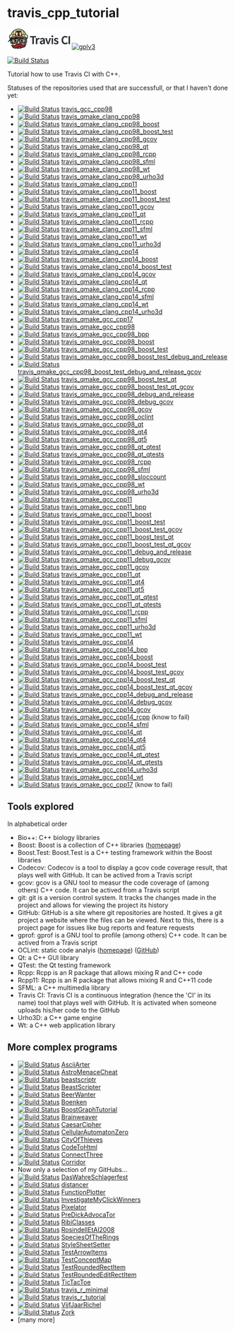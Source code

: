 # travis_cpp_tutorial

[![Travis CI logo](TravisCI.png)](https://travis-ci.org)
[![gplv3](http://www.gnu.org/graphics/gplv3-88x31.png)](http://www.gnu.org/licenses/gpl.html)

[![Build Status](https://travis-ci.org/richelbilderbeek/travis_cpp_tutorial.svg?branch=master)](https://travis-ci.org/richelbilderbeek/travis_cpp_tutorial)

Tutorial how to use Travis CI with C++.

Statuses of the repositories used that are successfull, or that I haven't done yet:

 * [![Build Status](https://travis-ci.org/richelbilderbeek/travis_gcc_cpp98.svg?branch=master)](https://travis-ci.org/richelbilderbeek/travis_gcc_cpp98) [travis_gcc_cpp98](https://github.com/richelbilderbeek/travis_gcc_cpp98)
 * [![Build Status](https://travis-ci.org/richelbilderbeek/travis_qmake_clang_cpp98.svg?branch=master)](https://travis-ci.org/richelbilderbeek/travis_qmake_clang_cpp98) [travis_qmake_clang_cpp98](https://github.com/richelbilderbeek/travis_qmake_clang_cpp98)
 * [![Build Status](https://travis-ci.org/richelbilderbeek/travis_qmake_clang_cpp98_boost.svg?branch=master)](https://travis-ci.org/richelbilderbeek/travis_qmake_clang_cpp98_boost) [travis_qmake_clang_cpp98_boost](https://github.com/richelbilderbeek/travis_qmake_clang_cpp98_boost)
 * [![Build Status](https://travis-ci.org/richelbilderbeek/travis_qmake_clang_cpp98_boost_test.svg?branch=master)](https://travis-ci.org/richelbilderbeek/travis_qmake_clang_cpp98_boost_test) [travis_qmake_clang_cpp98_boost_test](https://github.com/richelbilderbeek/travis_qmake_clang_cpp98_boost_test)
 * [![Build Status](https://travis-ci.org/richelbilderbeek/travis_qmake_clang_cpp98_gcov.svg?branch=master)](https://travis-ci.org/richelbilderbeek/travis_qmake_clang_cpp98_gcov) [travis_qmake_clang_cpp98_gcov](https://github.com/richelbilderbeek/travis_qmake_clang_cpp98_gcov)
 * [![Build Status](https://travis-ci.org/richelbilderbeek/travis_qmake_clang_cpp98_qt.svg?branch=master)](https://travis-ci.org/richelbilderbeek/travis_qmake_clang_cpp98_qt) [travis_qmake_clang_cpp98_qt](https://github.com/richelbilderbeek/travis_qmake_clang_cpp98_qt)
 * [![Build Status](https://travis-ci.org/richelbilderbeek/travis_qmake_clang_cpp98_rcpp.svg?branch=master)](https://travis-ci.org/richelbilderbeek/travis_qmake_clang_cpp98_rcpp) [travis_qmake_clang_cpp98_rcpp](https://github.com/richelbilderbeek/travis_qmake_clang_cpp98_rcpp)
 * [![Build Status](https://travis-ci.org/richelbilderbeek/travis_qmake_clang_cpp98_sfml.svg?branch=master)](https://travis-ci.org/richelbilderbeek/travis_qmake_clang_cpp98_sfml) [travis_qmake_clang_cpp98_sfml](https://github.com/richelbilderbeek/travis_qmake_clang_cpp98_sfml)
 * [![Build Status](https://travis-ci.org/richelbilderbeek/travis_qmake_clang_cpp98_wt.svg?branch=master)](https://travis-ci.org/richelbilderbeek/travis_qmake_clang_cpp98_wt) [travis_qmake_clang_cpp98_wt](https://github.com/richelbilderbeek/travis_qmake_clang_cpp98_wt)
 * [![Build Status](https://travis-ci.org/richelbilderbeek/travis_qmake_clang_cpp98_urho3d.svg?branch=master)](https://travis-ci.org/richelbilderbeek/travis_qmake_clang_cpp98_urho3d) [travis_qmake_clang_cpp98_urho3d](https://github.com/richelbilderbeek/travis_qmake_clang_cpp98_urho3d)
 * [![Build Status](https://travis-ci.org/richelbilderbeek/travis_qmake_clang_cpp11.svg?branch=master)](https://travis-ci.org/richelbilderbeek/travis_qmake_clang_cpp11) [travis_qmake_clang_cpp11](https://github.com/richelbilderbeek/travis_qmake_clang_cpp11)
 * [![Build Status](https://travis-ci.org/richelbilderbeek/travis_qmake_clang_cpp11_boost.svg?branch=master)](https://travis-ci.org/richelbilderbeek/travis_qmake_clang_cpp11_boost) [travis_qmake_clang_cpp11_boost](https://github.com/richelbilderbeek/travis_qmake_clang_cpp11_boost)
 * [![Build Status](https://travis-ci.org/richelbilderbeek/travis_qmake_clang_cpp11_boost_test.svg?branch=master)](https://travis-ci.org/richelbilderbeek/travis_qmake_clang_cpp11_boost_test) [travis_qmake_clang_cpp11_boost_test](https://github.com/richelbilderbeek/travis_qmake_clang_cpp11_boost_test)
 * [![Build Status](https://travis-ci.org/richelbilderbeek/travis_qmake_clang_cpp11_gcov.svg?branch=master)](https://travis-ci.org/richelbilderbeek/travis_qmake_clang_cpp11_gcov) [travis_qmake_clang_cpp11_gcov](https://github.com/richelbilderbeek/travis_qmake_clang_cpp11_gcov)
 * [![Build Status](https://travis-ci.org/richelbilderbeek/travis_qmake_clang_cpp11_qt.svg?branch=master)](https://travis-ci.org/richelbilderbeek/travis_qmake_clang_cpp11_qt) [travis_qmake_clang_cpp11_qt](https://github.com/richelbilderbeek/travis_qmake_clang_cpp11_qt)
 * [![Build Status](https://travis-ci.org/richelbilderbeek/travis_qmake_clang_cpp11_rcpp.svg?branch=master)](https://travis-ci.org/richelbilderbeek/travis_qmake_clang_cpp11_rcpp) [travis_qmake_clang_cpp11_rcpp](https://github.com/richelbilderbeek/travis_qmake_clang_cpp11_rcpp)
 * [![Build Status](https://travis-ci.org/richelbilderbeek/travis_qmake_clang_cpp11_sfml.svg?branch=master)](https://travis-ci.org/richelbilderbeek/travis_qmake_clang_cpp11_sfml) [travis_qmake_clang_cpp11_sfml](https://github.com/richelbilderbeek/travis_qmake_clang_cpp11_sfml)
 * [![Build Status](https://travis-ci.org/richelbilderbeek/travis_qmake_clang_cpp11_wt.svg?branch=master)](https://travis-ci.org/richelbilderbeek/travis_qmake_clang_cpp11_wt) [travis_qmake_clang_cpp11_wt](https://github.com/richelbilderbeek/travis_qmake_clang_cpp11_wt)
 * [![Build Status](https://travis-ci.org/richelbilderbeek/travis_qmake_clang_cpp11_urho3d.svg?branch=master)](https://travis-ci.org/richelbilderbeek/travis_qmake_clang_cpp11_urho3d) [travis_qmake_clang_cpp11_urho3d](https://github.com/richelbilderbeek/travis_qmake_clang_cpp11_urho3d)
 * [![Build Status](https://travis-ci.org/richelbilderbeek/travis_qmake_clang_cpp14.svg?branch=master)](https://travis-ci.org/richelbilderbeek/travis_qmake_clang_cpp14) [travis_qmake_clang_cpp14](https://github.com/richelbilderbeek/travis_qmake_clang_cpp14)
 * [![Build Status](https://travis-ci.org/richelbilderbeek/travis_qmake_clang_cpp14_boost.svg?branch=master)](https://travis-ci.org/richelbilderbeek/travis_qmake_clang_cpp14_boost) [travis_qmake_clang_cpp14_boost](https://github.com/richelbilderbeek/travis_qmake_clang_cpp14_boost)
 * [![Build Status](https://travis-ci.org/richelbilderbeek/travis_qmake_clang_cpp14_boost_test.svg?branch=master)](https://travis-ci.org/richelbilderbeek/travis_qmake_clang_cpp14_boost_test) [travis_qmake_clang_cpp14_boost_test](https://github.com/richelbilderbeek/travis_qmake_clang_cpp14_boost_test)
 * [![Build Status](https://travis-ci.org/richelbilderbeek/travis_qmake_clang_cpp14_gcov.svg?branch=master)](https://travis-ci.org/richelbilderbeek/travis_qmake_clang_cpp14_gcov) [travis_qmake_clang_cpp14_gcov](https://github.com/richelbilderbeek/travis_qmake_clang_cpp14_gcov)
 * [![Build Status](https://travis-ci.org/richelbilderbeek/travis_qmake_clang_cpp14_qt.svg?branch=master)](https://travis-ci.org/richelbilderbeek/travis_qmake_clang_cpp14_qt) [travis_qmake_clang_cpp14_qt](https://github.com/richelbilderbeek/travis_qmake_clang_cpp14_qt)
 * [![Build Status](https://travis-ci.org/richelbilderbeek/travis_qmake_clang_cpp14_rcpp.svg?branch=master)](https://travis-ci.org/richelbilderbeek/travis_qmake_clang_cpp14_rcpp) [travis_qmake_clang_cpp14_rcpp](https://github.com/richelbilderbeek/travis_qmake_clang_cpp14_rcpp)
 * [![Build Status](https://travis-ci.org/richelbilderbeek/travis_qmake_clang_cpp14_sfml.svg?branch=master)](https://travis-ci.org/richelbilderbeek/travis_qmake_clang_cpp14_sfml) [travis_qmake_clang_cpp14_sfml](https://github.com/richelbilderbeek/travis_qmake_clang_cpp14_sfml)
 * [![Build Status](https://travis-ci.org/richelbilderbeek/travis_qmake_clang_cpp14_wt.svg?branch=master)](https://travis-ci.org/richelbilderbeek/travis_qmake_clang_cpp14_wt) [travis_qmake_clang_cpp14_wt](https://github.com/richelbilderbeek/travis_qmake_clang_cpp14_wt)
 * [![Build Status](https://travis-ci.org/richelbilderbeek/travis_qmake_clang_cpp14_urho3d.svg?branch=master)](https://travis-ci.org/richelbilderbeek/travis_qmake_clang_cpp14_urho3d) [travis_qmake_clang_cpp14_urho3d](https://github.com/richelbilderbeek/travis_qmake_clang_cpp14_urho3d)
 * [![Build Status](https://travis-ci.org/richelbilderbeek/travis_qmake_clang_cpp17.svg?branch=master)](https://travis-ci.org/richelbilderbeek/travis_qmake_gcc_cpp17) [travis_qmake_gcc_cpp17](https://github.com/richelbilderbeek/travis_qmake_clang_cpp17)
 * [![Build Status](https://travis-ci.org/richelbilderbeek/travis_qmake_gcc_cpp98.svg?branch=master)](https://travis-ci.org/richelbilderbeek/travis_qmake_gcc_cpp98) [travis_qmake_gcc_cpp98](https://github.com/richelbilderbeek/travis_qmake_gcc_cpp98)
 * [![Build Status](https://travis-ci.org/richelbilderbeek/travis_qmake_gcc_cpp98_bpp.svg?branch=master)](https://travis-ci.org/richelbilderbeek/travis_qmake_gcc_cpp98_bpp) [travis_qmake_gcc_cpp98_bpp](https://github.com/richelbilderbeek/travis_qmake_gcc_cpp98_bpp)
 * [![Build Status](https://travis-ci.org/richelbilderbeek/travis_qmake_gcc_cpp98_boost.svg?branch=master)](https://travis-ci.org/richelbilderbeek/travis_qmake_gcc_cpp98_boost) [travis_qmake_gcc_cpp98_boost](https://github.com/richelbilderbeek/travis_qmake_gcc_cpp98_boost)
 * [![Build Status](https://travis-ci.org/richelbilderbeek/travis_qmake_gcc_cpp98_boost_test.svg?branch=master)](https://travis-ci.org/richelbilderbeek/travis_qmake_gcc_cpp98_boost_test) [travis_qmake_gcc_cpp98_boost_test](https://github.com/richelbilderbeek/travis_qmake_gcc_cpp98_boost_test)
 * [![Build Status](https://travis-ci.org/richelbilderbeek/travis_qmake_gcc_cpp98_boost_test_debug_and_release.svg?branch=master)](https://travis-ci.org/richelbilderbeek/travis_qmake_gcc_cpp98_boost_test_debug_and_release) [travis_qmake_gcc_cpp98_boost_test_debug_and_release](https://github.com/richelbilderbeek/travis_qmake_gcc_cpp98_boost_test_debug_and_release)
 * [![Build Status](https://travis-ci.org/richelbilderbeek/travis_qmake_gcc_cpp98_boost_test_debug_and_release_gcov.svg?branch=master)](https://travis-ci.org/richelbilderbeek/travis_qmake_gcc_cpp98_boost_test_debug_and_release_gcov) [travis_qmake_gcc_cpp98_boost_test_debug_and_release_gcov](https://github.com/richelbilderbeek/travis_qmake_gcc_cpp98_boost_test_debug_and_release_gcov)
 * [![Build Status](https://travis-ci.org/richelbilderbeek/travis_qmake_gcc_cpp98_boost_test_qt.svg?branch=master)](https://travis-ci.org/richelbilderbeek/travis_qmake_gcc_cpp98_boost_test_qt) [travis_qmake_gcc_cpp98_boost_test_qt](https://github.com/richelbilderbeek/travis_qmake_gcc_cpp98_boost_test_qt)
 * [![Build Status](https://travis-ci.org/richelbilderbeek/travis_qmake_gcc_cpp98_boost_test_qt_gcov.svg?branch=master)](https://travis-ci.org/richelbilderbeek/travis_qmake_gcc_cpp98_boost_test_qt_gcov) [travis_qmake_gcc_cpp98_boost_test_qt_gcov](https://github.com/richelbilderbeek/travis_qmake_gcc_cpp98_boost_test_qt_gcov)
 * [![Build Status](https://travis-ci.org/richelbilderbeek/travis_qmake_gcc_cpp98_debug_and_release.svg?branch=master)](https://travis-ci.org/richelbilderbeek/travis_qmake_gcc_cpp98_debug_and_release) [travis_qmake_gcc_cpp98_debug_and_release](https://github.com/richelbilderbeek/travis_qmake_gcc_cpp98_debug_and_release)
 * [![Build Status](https://travis-ci.org/richelbilderbeek/travis_qmake_gcc_cpp98_debug_gcov.svg?branch=master)](https://travis-ci.org/richelbilderbeek/travis_qmake_gcc_cpp98_debug_gcov) [travis_qmake_gcc_cpp98_debug_gcov](https://github.com/richelbilderbeek/travis_qmake_gcc_cpp98_debug_gcov)
 * [![Build Status](https://travis-ci.org/richelbilderbeek/travis_qmake_gcc_cpp98_gcov.svg?branch=master)](https://travis-ci.org/richelbilderbeek/travis_qmake_gcc_cpp98_gcov) [travis_qmake_gcc_cpp98_gcov](https://github.com/richelbilderbeek/travis_qmake_gcc_cpp98_gcov)
 * [![Build Status](https://travis-ci.org/richelbilderbeek/travis_qmake_gcc_cpp98_oclint.svg?branch=master)](https://travis-ci.org/richelbilderbeek/travis_qmake_gcc_cpp98_oclint) [travis_qmake_gcc_cpp98_oclint](https://github.com/richelbilderbeek/travis_qmake_gcc_cpp98_oclint)
 * [![Build Status](https://travis-ci.org/richelbilderbeek/travis_qmake_gcc_cpp98_qt.svg?branch=master)](https://travis-ci.org/richelbilderbeek/travis_qmake_gcc_cpp98_qt) [travis_qmake_gcc_cpp98_qt](https://github.com/richelbilderbeek/travis_qmake_gcc_cpp98_qt)
 * [![Build Status](https://travis-ci.org/richelbilderbeek/travis_qmake_gcc_cpp98_qt4.svg?branch=master)](https://travis-ci.org/richelbilderbeek/travis_qmake_gcc_cpp98_qt4) [travis_qmake_gcc_cpp98_qt4](https://github.com/richelbilderbeek/travis_qmake_gcc_cpp98_qt4)
 * [![Build Status](https://travis-ci.org/richelbilderbeek/travis_qmake_gcc_cpp98_qt5.svg?branch=master)](https://travis-ci.org/richelbilderbeek/travis_qmake_gcc_cpp98_qt5) [travis_qmake_gcc_cpp98_qt5](https://github.com/richelbilderbeek/travis_qmake_gcc_cpp98_qt5)
 * [![Build Status](https://travis-ci.org/richelbilderbeek/travis_qmake_gcc_cpp98_qt_qtest.svg?branch=master)](https://travis-ci.org/richelbilderbeek/travis_qmake_gcc_cpp98_qt_qtest) [travis_qmake_gcc_cpp98_qt_qtest](https://github.com/richelbilderbeek/travis_qmake_gcc_cpp98_qt_qtest)
 * [![Build Status](https://travis-ci.org/richelbilderbeek/travis_qmake_gcc_cpp98_qt_qtests.svg?branch=master)](https://travis-ci.org/richelbilderbeek/travis_qmake_gcc_cpp98_qt_qtests) [travis_qmake_gcc_cpp98_qt_qtests](https://github.com/richelbilderbeek/travis_qmake_gcc_cpp98_qt_qtests)
 * [![Build Status](https://travis-ci.org/richelbilderbeek/travis_qmake_gcc_cpp98_rcpp.svg?branch=master)](https://travis-ci.org/richelbilderbeek/travis_qmake_gcc_cpp98_rcpp) [travis_qmake_gcc_cpp98_rcpp](https://github.com/richelbilderbeek/travis_qmake_gcc_cpp98_rcpp)
 * [![Build Status](https://travis-ci.org/richelbilderbeek/travis_qmake_gcc_cpp98_sfml.svg?branch=master)](https://travis-ci.org/richelbilderbeek/travis_qmake_gcc_cpp98_sfml) [travis_qmake_gcc_cpp98_sfml](https://github.com/richelbilderbeek/travis_qmake_gcc_cpp98_sfml)
 * [![Build Status](https://travis-ci.org/richelbilderbeek/travis_qmake_gcc_cpp98_sloccount.svg?branch=master)](https://travis-ci.org/richelbilderbeek/travis_qmake_gcc_cpp98_sloccount) [travis_qmake_gcc_cpp98_sloccount](https://github.com/richelbilderbeek/travis_qmake_gcc_cpp98_sloccount)
 * [![Build Status](https://travis-ci.org/richelbilderbeek/travis_qmake_gcc_cpp98_wt.svg?branch=master)](https://travis-ci.org/richelbilderbeek/travis_qmake_gcc_cpp98_wt) [travis_qmake_gcc_cpp98_wt](https://github.com/richelbilderbeek/travis_qmake_gcc_cpp98_wt)
 * [![Build Status](https://travis-ci.org/richelbilderbeek/travis_qmake_gcc_cpp98_urho3d.svg?branch=master)](https://travis-ci.org/richelbilderbeek/travis_qmake_gcc_cpp98_urho3d) [travis_qmake_gcc_cpp98_urho3d](https://github.com/richelbilderbeek/travis_qmake_gcc_cpp98_urho3d)
 * [![Build Status](https://travis-ci.org/richelbilderbeek/travis_qmake_gcc_cpp11.svg?branch=master)](https://travis-ci.org/richelbilderbeek/travis_qmake_gcc_cpp11) [travis_qmake_gcc_cpp11](https://github.com/richelbilderbeek/travis_qmake_gcc_cpp11)
 * [![Build Status](https://travis-ci.org/richelbilderbeek/travis_qmake_gcc_cpp11_bpp.svg?branch=master)](https://travis-ci.org/richelbilderbeek/travis_qmake_gcc_cpp11_bpp) [travis_qmake_gcc_cpp11_bpp](https://github.com/richelbilderbeek/travis_qmake_gcc_cpp11_bpp)
 * [![Build Status](https://travis-ci.org/richelbilderbeek/travis_qmake_gcc_cpp11_boost.svg?branch=master)](https://travis-ci.org/richelbilderbeek/travis_qmake_gcc_cpp11_boost) [travis_qmake_gcc_cpp11_boost](https://github.com/richelbilderbeek/travis_qmake_gcc_cpp11_boost)
 * [![Build Status](https://travis-ci.org/richelbilderbeek/travis_qmake_gcc_cpp11_boost_test.svg?branch=master)](https://travis-ci.org/richelbilderbeek/travis_qmake_gcc_cpp11_boost_test) [travis_qmake_gcc_cpp11_boost_test](https://github.com/richelbilderbeek/travis_qmake_gcc_cpp11_boost_test)
 * [![Build Status](https://travis-ci.org/richelbilderbeek/travis_qmake_gcc_cpp11_boost_test_gcov.svg?branch=master)](https://travis-ci.org/richelbilderbeek/travis_qmake_gcc_cpp11_boost_test_gcov) [travis_qmake_gcc_cpp11_boost_test_gcov](https://github.com/richelbilderbeek/travis_qmake_gcc_cpp11_boost_test_gcov)
 * [![Build Status](https://travis-ci.org/richelbilderbeek/travis_qmake_gcc_cpp11_boost_test_qt.svg?branch=master)](https://travis-ci.org/richelbilderbeek/travis_qmake_gcc_cpp11_boost_test_qt) [travis_qmake_gcc_cpp11_boost_test_qt](https://github.com/richelbilderbeek/travis_qmake_gcc_cpp11_boost_test_qt)
 * [![Build Status](https://travis-ci.org/richelbilderbeek/travis_qmake_gcc_cpp11_boost_test_qt_gcov.svg?branch=master)](https://travis-ci.org/richelbilderbeek/travis_qmake_gcc_cpp11_boost_test_qt_gcov) [travis_qmake_gcc_cpp11_boost_test_qt_gcov](https://github.com/richelbilderbeek/travis_qmake_gcc_cpp11_boost_test_qt_gcov)
 * [![Build Status](https://travis-ci.org/richelbilderbeek/travis_qmake_gcc_cpp11_debug_and_release.svg?branch=master)](https://travis-ci.org/richelbilderbeek/travis_qmake_gcc_cpp11_debug_and_release) [travis_qmake_gcc_cpp11_debug_and_release](https://github.com/richelbilderbeek/travis_qmake_gcc_cpp11_debug_and_release)
 * [![Build Status](https://travis-ci.org/richelbilderbeek/travis_qmake_gcc_cpp11_debug_gcov.svg?branch=master)](https://travis-ci.org/richelbilderbeek/travis_qmake_gcc_cpp11_debug_gcov) [travis_qmake_gcc_cpp11_debug_gcov](https://github.com/richelbilderbeek/travis_qmake_gcc_cpp11_debug_gcov)
 * [![Build Status](https://travis-ci.org/richelbilderbeek/travis_qmake_gcc_cpp11_gcov.svg?branch=master)](https://travis-ci.org/richelbilderbeek/travis_qmake_gcc_cpp11_gcov) [travis_qmake_gcc_cpp11_gcov](https://github.com/richelbilderbeek/travis_qmake_gcc_cpp11_gcov)
 * [![Build Status](https://travis-ci.org/richelbilderbeek/travis_qmake_gcc_cpp11_qt.svg?branch=master)](https://travis-ci.org/richelbilderbeek/travis_qmake_gcc_cpp11_qt) [travis_qmake_gcc_cpp11_qt](https://github.com/richelbilderbeek/travis_qmake_gcc_cpp11_qt)
 * [![Build Status](https://travis-ci.org/richelbilderbeek/travis_qmake_gcc_cpp11_qt4.svg?branch=master)](https://travis-ci.org/richelbilderbeek/travis_qmake_gcc_cpp11_qt4) [travis_qmake_gcc_cpp11_qt4](https://github.com/richelbilderbeek/travis_qmake_gcc_cpp11_qt4)
 * [![Build Status](https://travis-ci.org/richelbilderbeek/travis_qmake_gcc_cpp11_qt5.svg?branch=master)](https://travis-ci.org/richelbilderbeek/travis_qmake_gcc_cpp11_qt5) [travis_qmake_gcc_cpp11_qt5](https://github.com/richelbilderbeek/travis_qmake_gcc_cpp11_qt5)
 * [![Build Status](https://travis-ci.org/richelbilderbeek/travis_qmake_gcc_cpp11_qt_qtest.svg?branch=master)](https://travis-ci.org/richelbilderbeek/travis_qmake_gcc_cpp11_qt_qtest) [travis_qmake_gcc_cpp11_qt_qtest](https://github.com/richelbilderbeek/travis_qmake_gcc_cpp11_qt_qtest)
 * [![Build Status](https://travis-ci.org/richelbilderbeek/travis_qmake_gcc_cpp11_qt_qtests.svg?branch=master)](https://travis-ci.org/richelbilderbeek/travis_qmake_gcc_cpp11_qt_qtests) [travis_qmake_gcc_cpp11_qt_qtests](https://github.com/richelbilderbeek/travis_qmake_gcc_cpp11_qt_qtests)
 * [![Build Status](https://travis-ci.org/richelbilderbeek/travis_qmake_gcc_cpp11_rcpp.svg?branch=master)](https://travis-ci.org/richelbilderbeek/travis_qmake_gcc_cpp11_rcpp) [travis_qmake_gcc_cpp11_rcpp](https://github.com/richelbilderbeek/travis_qmake_gcc_cpp11_rcpp)
 * [![Build Status](https://travis-ci.org/richelbilderbeek/travis_qmake_gcc_cpp11_sfml.svg?branch=master)](https://travis-ci.org/richelbilderbeek/travis_qmake_gcc_cpp11_sfml) [travis_qmake_gcc_cpp11_sfml](https://github.com/richelbilderbeek/travis_qmake_gcc_cpp11_sfml)
 * [![Build Status](https://travis-ci.org/richelbilderbeek/travis_qmake_gcc_cpp11_urho3d.svg?branch=master)](https://travis-ci.org/richelbilderbeek/travis_qmake_gcc_cpp11_urho3d) [travis_qmake_gcc_cpp11_urho3d](https://github.com/richelbilderbeek/travis_qmake_gcc_cpp11_urho3d)
 * [![Build Status](https://travis-ci.org/richelbilderbeek/travis_qmake_gcc_cpp11_wt.svg?branch=master)](https://travis-ci.org/richelbilderbeek/travis_qmake_gcc_cpp11_wt) [travis_qmake_gcc_cpp11_wt](https://github.com/richelbilderbeek/travis_qmake_gcc_cpp11_wt)
 * [![Build Status](https://travis-ci.org/richelbilderbeek/travis_qmake_gcc_cpp14.svg?branch=master)](https://travis-ci.org/richelbilderbeek/travis_qmake_gcc_cpp14) [travis_qmake_gcc_cpp14](https://github.com/richelbilderbeek/travis_qmake_gcc_cpp14)
 * [![Build Status](https://travis-ci.org/richelbilderbeek/travis_qmake_gcc_cpp14_bpp.svg?branch=master)](https://travis-ci.org/richelbilderbeek/travis_qmake_gcc_cpp14_bpp) [travis_qmake_gcc_cpp14_bpp](https://github.com/richelbilderbeek/travis_qmake_gcc_cpp14_bpp)
 * [![Build Status](https://travis-ci.org/richelbilderbeek/travis_qmake_gcc_cpp14_boost.svg?branch=master)](https://travis-ci.org/richelbilderbeek/travis_qmake_gcc_cpp14_boost) [travis_qmake_gcc_cpp14_boost](https://github.com/richelbilderbeek/travis_qmake_gcc_cpp14_boost)
 * [![Build Status](https://travis-ci.org/richelbilderbeek/travis_qmake_gcc_cpp14_boost_test.svg?branch=master)](https://travis-ci.org/richelbilderbeek/travis_qmake_gcc_cpp14_boost_test) [travis_qmake_gcc_cpp14_boost_test](https://github.com/richelbilderbeek/travis_qmake_gcc_cpp14_boost_test)
 * [![Build Status](https://travis-ci.org/richelbilderbeek/travis_qmake_gcc_cpp14_boost_test_gcov.svg?branch=master)](https://travis-ci.org/richelbilderbeek/travis_qmake_gcc_cpp14_boost_test_gcov) [travis_qmake_gcc_cpp14_boost_test_gcov](https://github.com/richelbilderbeek/travis_qmake_gcc_cpp14_boost_test_gcov)
 * [![Build Status](https://travis-ci.org/richelbilderbeek/travis_qmake_gcc_cpp14_boost_test_qt.svg?branch=master)](https://travis-ci.org/richelbilderbeek/travis_qmake_gcc_cpp11_boost_test_qt) [travis_qmake_gcc_cpp14_boost_test_qt](https://github.com/richelbilderbeek/travis_qmake_gcc_cpp14_boost_test_qt)
 * [![Build Status](https://travis-ci.org/richelbilderbeek/travis_qmake_gcc_cpp14_boost_test_qt_gcov.svg?branch=master)](https://travis-ci.org/richelbilderbeek/travis_qmake_gcc_cpp11_boost_test_qt_gcov) [travis_qmake_gcc_cpp14_boost_test_qt_gcov](https://github.com/richelbilderbeek/travis_qmake_gcc_cpp14_boost_test_qt_gcov)
 * [![Build Status](https://travis-ci.org/richelbilderbeek/travis_qmake_gcc_cpp14_debug_and_release.svg?branch=master)](https://travis-ci.org/richelbilderbeek/travis_qmake_gcc_cpp14_debug_and_release) [travis_qmake_gcc_cpp14_debug_and_release](https://github.com/richelbilderbeek/travis_qmake_gcc_cpp14_debug_and_release)
 * [![Build Status](https://travis-ci.org/richelbilderbeek/travis_qmake_gcc_cpp14_debug_gcov.svg?branch=master)](https://travis-ci.org/richelbilderbeek/travis_qmake_gcc_cpp14_debug_gcov) [travis_qmake_gcc_cpp14_debug_gcov](https://github.com/richelbilderbeek/travis_qmake_gcc_cpp14_debug_gcov)
 * [![Build Status](https://travis-ci.org/richelbilderbeek/travis_qmake_gcc_cpp14_gcov.svg?branch=master)](https://travis-ci.org/richelbilderbeek/travis_qmake_gcc_cpp14_gcov) [travis_qmake_gcc_cpp14_gcov](https://github.com/richelbilderbeek/travis_qmake_gcc_cpp14_gcov)
 * [![Build Status](https://travis-ci.org/richelbilderbeek/travis_qmake_gcc_cpp14_rcpp.svg?branch=master)](https://travis-ci.org/richelbilderbeek/travis_qmake_gcc_cpp14_rcpp) [travis_qmake_gcc_cpp14_rcpp](https://github.com/richelbilderbeek/travis_qmake_gcc_cpp14_rcpp) (know to fail)
 * [![Build Status](https://travis-ci.org/richelbilderbeek/travis_qmake_gcc_cpp14_sfml.svg?branch=master)](https://travis-ci.org/richelbilderbeek/travis_qmake_gcc_cpp14_sfml) [travis_qmake_gcc_cpp14_sfml](https://github.com/richelbilderbeek/travis_qmake_gcc_cpp14_sfml)
 * [![Build Status](https://travis-ci.org/richelbilderbeek/travis_qmake_gcc_cpp14_qt.svg?branch=master)](https://travis-ci.org/richelbilderbeek/travis_qmake_gcc_cpp14_qt) [travis_qmake_gcc_cpp14_qt](https://github.com/richelbilderbeek/travis_qmake_gcc_cpp14_qt)
 * [![Build Status](https://travis-ci.org/richelbilderbeek/travis_qmake_gcc_cpp14_qt4.svg?branch=master)](https://travis-ci.org/richelbilderbeek/travis_qmake_gcc_cpp14_qt4) [travis_qmake_gcc_cpp14_qt4](https://github.com/richelbilderbeek/travis_qmake_gcc_cpp14_qt4)
 * [![Build Status](https://travis-ci.org/richelbilderbeek/travis_qmake_gcc_cpp14_qt5.svg?branch=master)](https://travis-ci.org/richelbilderbeek/travis_qmake_gcc_cpp14_qt5) [travis_qmake_gcc_cpp14_qt5](https://github.com/richelbilderbeek/travis_qmake_gcc_cpp14_qt5)
 * [![Build Status](https://travis-ci.org/richelbilderbeek/travis_qmake_gcc_cpp14_qt_qtest.svg?branch=master)](https://travis-ci.org/richelbilderbeek/travis_qmake_gcc_cpp14_qt_qtest) [travis_qmake_gcc_cpp14_qt_qtest](https://github.com/richelbilderbeek/travis_qmake_gcc_cpp14_qt_qtest)
 * [![Build Status](https://travis-ci.org/richelbilderbeek/travis_qmake_gcc_cpp14_qt_qtests.svg?branch=master)](https://travis-ci.org/richelbilderbeek/travis_qmake_gcc_cpp14_qt_qtests) [travis_qmake_gcc_cpp14_qt_qtests](https://github.com/richelbilderbeek/travis_qmake_gcc_cpp14_qt_qtests)
 * [![Build Status](https://travis-ci.org/richelbilderbeek/travis_qmake_gcc_cpp14_urho3d.svg?branch=master)](https://travis-ci.org/richelbilderbeek/travis_qmake_gcc_cpp14_urho3d) [travis_qmake_gcc_cpp14_urho3d](https://github.com/richelbilderbeek/travis_qmake_gcc_cpp14_urho3d)
 * [![Build Status](https://travis-ci.org/richelbilderbeek/travis_qmake_gcc_cpp14_wt.svg?branch=master)](https://travis-ci.org/richelbilderbeek/travis_qmake_gcc_cpp14_wt) [travis_qmake_gcc_cpp14_wt](https://github.com/richelbilderbeek/travis_qmake_gcc_cpp14_wt)
 * [![Build Status](https://travis-ci.org/richelbilderbeek/travis_qmake_gcc_cpp17.svg?branch=master)](https://travis-ci.org/richelbilderbeek/travis_qmake_gcc_cpp17) [travis_qmake_gcc_cpp17](https://github.com/richelbilderbeek/travis_qmake_gcc_cpp17) (know to fail)

## Tools explored

In alphabetical order

 * Bio++: C++ biology libraries 
 * Boost: Boost is a collection of C++ libraries ([homepage](http://www.boost.org/))
 * Boost.Test: Boost.Test is a C++ testing framework within the Boost libraries
 * Codecov: Codecov is a tool to display a gcov code coverage result, that plays well with GitHub. It can be actived from a Travis script
 * gcov: gcov is a GNU tool to measur the code coverage of (among others) C++ code. It can be actived from a Travis script
 * git: git is a version control system. It tracks the changes made in the project and allows for viewing the project its history
 * GitHub: GitHub is a site where git repositories are hosted. It gives a git project a website where the files can be viewed. Next to this, there is a project page for issues like bug reports and feature requests
 * gprof: gprof is a GNU tool to profile (among others) C++ code. It can be actived from a Travis script
 * OCLint: static code analyis ([homepage](http://oclint.org/)) ([GitHub](https://github.com/oclint/oclint))
 * Qt: a C++ GUI library
 * QTest: the Qt testing framework
 * Rcpp: Rcpp is an R package that allows mixing R and C++ code
 * Rcpp11: Rcpp is an R package that allows mixing R and C++11 code
 * SFML: a C++ multimedia library
 * Travis CI: Travis CI is a continuous integration (hence the 'CI' in its name) tool that plays well with GitHub. It is activated when someone uploads his/her code to the GitHub
 * Urho3D: a C++ game engine
 * Wt: a C++ web application library

## More complex programs

 * [![Build Status](https://travis-ci.org/richelbilderbeek/AsciiArter.svg?branch=master)](https://travis-ci.org/richelbilderbeek/AsciiArter) [AsciiArter](https://github.com/richelbilderbeek/AsciiArter)
 * [![Build Status](https://travis-ci.org/richelbilderbeek/AstroMenaceCheat.svg?branch=master)](https://travis-ci.org/richelbilderbeek/AstroMenaceCheat) [AstroMenaceCheat](https://github.com/richelbilderbeek/AstroMenaceCheat)
 * [![Build Status](https://travis-ci.org/richelbilderbeek/beastscriptr.svg?branch=master)](https://travis-ci.org/richelbilderbeek/beastscriptr) [beastscriptr](https://github.com/richelbilderbeek/beastscriptr)
 * [![Build Status](https://travis-ci.org/richelbilderbeek/BeastScripter.svg?branch=master)](https://travis-ci.org/richelbilderbeek/BeastScripter) [BeastScripter](https://github.com/richelbilderbeek/BeastScripter)
 * [![Build Status](https://travis-ci.org/richelbilderbeek/BeerWanter.svg?branch=master)](https://travis-ci.org/richelbilderbeek/BeerWanter) [BeerWanter](https://github.com/richelbilderbeek/BeerWanter)
 * [![Build Status](https://travis-ci.org/richelbilderbeek/Boenken.svg?branch=master)](https://travis-ci.org/richelbilderbeek/Boenken) [Boenken](https://github.com/richelbilderbeek/Boenken)
 * [![Build Status](https://travis-ci.org/richelbilderbeek/BoostGraphTutorial.svg?branch=master)](https://travis-ci.org/richelbilderbeek/BoostGraphTutorial) [BoostGraphTutorial](https://github.com/richelbilderbeek/BoostGraphTutorial)
 * [![Build Status](https://travis-ci.org/richelbilderbeek/Brainweaver.svg?branch=master)](https://travis-ci.org/richelbilderbeek/Brainweaver) [Brainweaver](https://github.com/richelbilderbeek/Brainweaver)
 * [![Build Status](https://travis-ci.org/richelbilderbeek/CaesarCipher.svg?branch=master)](https://travis-ci.org/richelbilderbeek/CaesarCipher) [CaesarCipher](https://github.com/richelbilderbeek/CaesarCipher)
 * [![Build Status](https://travis-ci.org/richelbilderbeek/CellularAutomatonZero.svg?branch=master)](https://travis-ci.org/richelbilderbeek/CellularAutomatonZero) [CellularAutomatonZero](https://github.com/richelbilderbeek/CellularAutomatonZero)
 * [![Build Status](https://travis-ci.org/richelbilderbeek/CityOfThieves.svg?branch=master)](https://travis-ci.org/richelbilderbeek/CityOfThieves) [CityOfThieves](https://github.com/richelbilderbeek/CityOfThieves)
 * [![Build Status](https://travis-ci.org/richelbilderbeek/CodeToHtml.svg?branch=master)](https://travis-ci.org/richelbilderbeek/CodeToHtml) [CodeToHtml](https://github.com/richelbilderbeek/CodeToHtml)
 * [![Build Status](https://travis-ci.org/richelbilderbeek/ConnectThree.svg?branch=master)](https://travis-ci.org/richelbilderbeek/ConnectThree) [ConnectThree](https://github.com/richelbilderbeek/ConnectThree)
 * [![Build Status](https://travis-ci.org/richelbilderbeek/Corridor.svg?branch=master)](https://travis-ci.org/richelbilderbeek/Corridor) [Corridor](https://github.com/richelbilderbeek/Corridor)
 * Now only a selection of my GitHubs...
 * [![Build Status](https://travis-ci.org/richelbilderbeek/DasWahreSchlagerfest.svg?branch=master)](https://travis-ci.org/richelbilderbeek/DasWahreSchlagerfest) [DasWahreSchlagerfest](https://github.com/richelbilderbeek/DasWahreSchlagerfest)
 * [![Build Status](https://travis-ci.org/richelbilderbeek/distancer.svg?branch=master)](https://travis-ci.org/richelbilderbeek/distancer) [distancer](https://github.com/richelbilderbeek/distancer)
 * [![Build Status](https://travis-ci.org/richelbilderbeek/FunctionPlotter.svg?branch=master)](https://travis-ci.org/richelbilderbeek/FunctionPlotter) [FunctionPlotter](https://github.com/richelbilderbeek/FunctionPlotter)
 * [![Build Status](https://travis-ci.org/richelbilderbeek/InvestigateMyClickWinners.svg?branch=master)](https://travis-ci.org/richelbilderbeek/InvestigateMyClickWinners) [InvestigateMyClickWinners](https://github.com/richelbilderbeek/InvestigateMyClickWinners)
 * [![Build Status](https://travis-ci.org/richelbilderbeek/Pixelator.svg?branch=master)](https://travis-ci.org/richelbilderbeek/Pixelator) [Pixelator](https://github.com/richelbilderbeek/Pixelator)
 * [![Build Status](https://travis-ci.org/richelbilderbeek/PreDickAdvocaTor.svg?branch=master)](https://travis-ci.org/richelbilderbeek/PreDickAdvocaTor) [PreDickAdvocaTor](https://github.com/richelbilderbeek/PreDickAdvocaTor)
 * [![Build Status](https://travis-ci.org/richelbilderbeek/RibiClasses.svg?branch=master)](https://travis-ci.org/richelbilderbeek/RibiClasses) [RibiClasses](https://github.com/richelbilderbeek/RibiClasses)
 * [![Build Status](https://travis-ci.org/richelbilderbeek/RosindellEtAl2008.svg?branch=master)](https://travis-ci.org/richelbilderbeek/RosindellEtAl2008) [RosindellEtAl2008](https://github.com/richelbilderbeek/RosindellEtAl2008)
 * [![Build Status](https://travis-ci.org/richelbilderbeek/SpeciesOfTheRings.svg?branch=master)](https://travis-ci.org/richelbilderbeek/SpeciesOfTheRings) [SpeciesOfTheRings](https://github.com/richelbilderbeek/SpeciesOfTheRings)
 * [![Build Status](https://travis-ci.org/richelbilderbeek/StyleSheetSetter.svg?branch=master)](https://travis-ci.org/richelbilderbeek/StyleSheetSetter) [StyleSheetSetter](https://github.com/richelbilderbeek/StyleSheetSetter)
 * [![Build Status](https://travis-ci.org/richelbilderbeek/TestArrowItems.svg?branch=master)](https://travis-ci.org/richelbilderbeek/TestArrowItems) [TestArrowItems](https://github.com/richelbilderbeek/TestArrowItems)
 * [![Build Status](https://travis-ci.org/richelbilderbeek/TestConceptMap.svg?branch=master)](https://travis-ci.org/richelbilderbeek/TestConceptMap) [TestConceptMap](https://github.com/richelbilderbeek/TestConceptMap)
 * [![Build Status](https://travis-ci.org/richelbilderbeek/TestRoundedRectItem.svg?branch=master)](https://travis-ci.org/richelbilderbeek/TestRoundedRectItem) [TestRoundedRectItem](https://github.com/richelbilderbeek/TestRoundedRectItem)
 * [![Build Status](https://travis-ci.org/richelbilderbeek/TestRoundedEditRectItem.svg?branch=master)](https://travis-ci.org/richelbilderbeek/TestRoundedEditRectItem) [TestRoundedEditRectItem](https://github.com/richelbilderbeek/TestRoundedEditRectItem)
 * [![Build Status](https://travis-ci.org/richelbilderbeek/TicTacToe.svg?branch=master)](https://travis-ci.org/richelbilderbeek/TicTacToe) [TicTacToe](https://github.com/richelbilderbeek/TicTacToe)
 * [![Build Status](https://travis-ci.org/richelbilderbeek/travis_r_minimal.svg?branch=master)](https://travis-ci.org/richelbilderbeek/travis_r_minimal) [travis_r_minimal](https://github.com/richelbilderbeek/travis_r_minimal)
 * [![Build Status](https://travis-ci.org/richelbilderbeek/travis_r_tutorial.svg?branch=master)](https://travis-ci.org/richelbilderbeek/travis_r_tutorial) [travis_r_tutorial](https://github.com/richelbilderbeek/travis_r_tutorial)
 * [![Build Status](https://travis-ci.org/richelbilderbeek/VijfJaarRichel.svg?branch=master)](https://travis-ci.org/richelbilderbeek/VijfJaarRichel) [VijfJaarRichel](https://github.com/richelbilderbeek/VijfJaarRichel)
 * [![Build Status](https://travis-ci.org/richelbilderbeek/Zork.svg?branch=master)](https://travis-ci.org/richelbilderbeek/Zork) [Zork](https://github.com/richelbilderbeek/Zork)
 * [many more]

